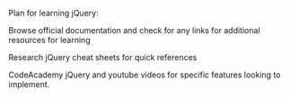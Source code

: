 Plan for learning jQuery:

Browse official documentation and check for any links for additional resources for learning

Research jQuery cheat sheets for quick references

CodeAcademy jQuery and youtube videos for specific features looking to implement.